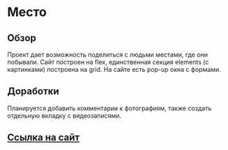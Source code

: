 # Место

## Обзор

Проект дает возможность поделиться с людьми местами, где они побывали.
Сайт построен на flex, единственная секция elements (с картинками) построена на grid. На сайте есть pop-up окна с формами.

## Доработки 

Планируется добавить комментарии к фотографиям, также создать отдельную вкладку с видеозаписями.

## [Ссылка на сайт](https://kennyhip228.github.io/mesto/index.html)